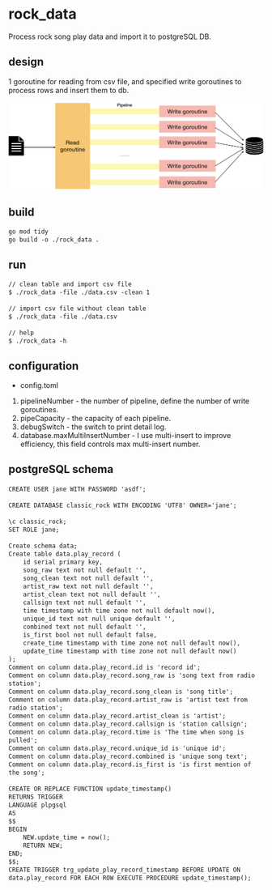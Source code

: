 # rock_data
Process rock song play data and import it to postgreSQL DB.

## design 
1 goroutine for reading from csv file, and specified write goroutines to process rows and insert them to db.

![design-structure](design-structure.png)

## build
```
go mod tidy
go build -o ./rock_data .
```

## run
```
// clean table and import csv file
$ ./rock_data -file ./data.csv -clean 1

// import csv file without clean table
$ ./rock_data -file ./data.csv

// help
$ ./rock_data -h
```

## configuration
- config.toml
1. pipelineNumber - the number of pipeline, define the number of write goroutines.
2. pipeCapacity - the capacity of each pipeline.
3. debugSwitch - the switch to print detail log.
4. database.maxMultiInsertNumber - I use multi-insert to improve efficiency, this field controls max multi-insert number.

## postgreSQL schema
```postgresql
CREATE USER jane WITH PASSWORD 'asdf';

CREATE DATABASE classic_rock WITH ENCODING 'UTF8' OWNER='jane';

\c classic_rock;
SET ROLE jane;

Create schema data;
Create table data.play_record (
    id serial primary key,
    song_raw text not null default '',
    song_clean text not null default '',
    artist_raw text not null default '',
    artist_clean text not null default '',
    callsign text not null default '',
    time timestamp with time zone not null default now(),
    unique_id text not null unique default '',
    combined text not null default '',
    is_first bool not null default false,
    create_time timestamp with time zone not null default now(),
    update_time timestamp with time zone not null default now()
);
Comment on column data.play_record.id is 'record id';
Comment on column data.play_record.song_raw is 'song text from radio station';
Comment on column data.play_record.song_clean is 'song title';
Comment on column data.play_record.artist_raw is 'artist text from radio station';
Comment on column data.play_record.artist_clean is 'artist';
Comment on column data.play_record.callsign is 'station callsign';
Comment on column data.play_record.time is 'The time when song is pulled';
Comment on column data.play_record.unique_id is 'unique id';
Comment on column data.play_record.combined is 'unique song text';
Comment on column data.play_record.is_first is 'is first mention of the song';

CREATE OR REPLACE FUNCTION update_timestamp()
RETURNS TRIGGER 
LANGUAGE plpgsql
AS 
$$
BEGIN
    NEW.update_time = now();
    RETURN NEW;
END;
$$;
CREATE TRIGGER trg_update_play_record_timestamp BEFORE UPDATE ON data.play_record FOR EACH ROW EXECUTE PROCEDURE update_timestamp();

``` 
